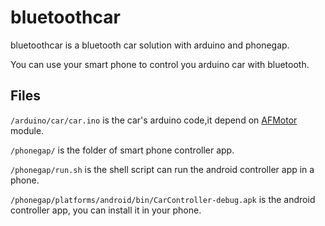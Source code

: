 bluetoothcar
===
bluetoothcar is a bluetooth car solution with arduino and phonegap.

You can use your smart phone to control you arduino car with bluetooth.

## Files
`/arduino/car/car.ino` is the car's arduino code,it depend on [AFMotor](https://github.com/adafruit/Adafruit-Motor-Shield-library) module.

`/phonegap/` is the folder of smart phone controller app.

`/phonegap/run.sh` is the shell script can run the android controller app in a phone.

`/phonegap/platforms/android/bin/CarController-debug.apk` is the android controller app, you can install it in your phone.